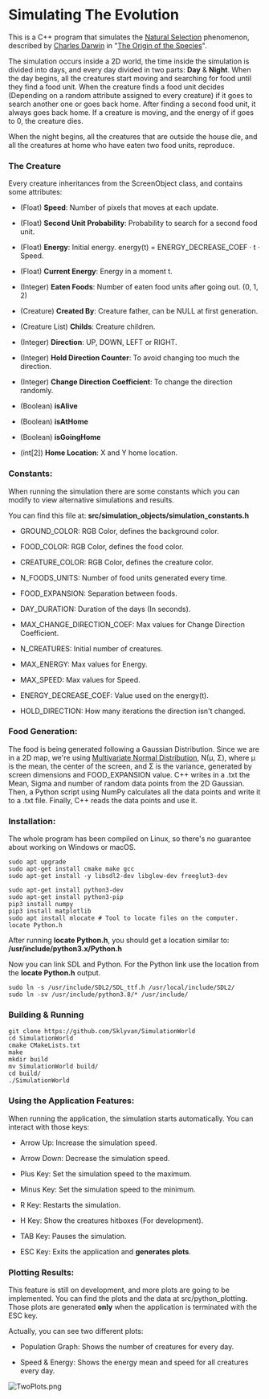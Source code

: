 # Simulating The Evolution

This is a C++ program that simulates the [Natural Selection](https://en.wikipedia.org/wiki/Natural_selection) phenomenon, described by [Charles Darwin](https://en.wikipedia.org/wiki/Charles_Darwin) in "[The Origin of the Species](https://en.wikipedia.org/wiki/On_the_Origin_of_Species)".

The simulation occurs inside a 2D world, the time inside the simulation is divided into days, and every day divided in two parts: **Day** & **Night**.
When the day begins, all the creatures start moving and searching for food until they find a food unit. When the creature finds a food unit decides (Depending on a random attribute assigned to every creature) if it goes to search another one or goes back home. After finding a second food unit, it always goes back home. If a creature is moving, and the energy of if goes to 0, the creature dies.

When the night begins, all the creatures that are outside the house die, and all the creatures at home who have eaten two food units, reproduce.

### The Creature

Every creature inheritances from the ScreenObject class, and contains some attributes:

- (Float) **Speed**: Number of pixels that moves at each update.

- (Float) **Second Unit Probability**: Probability to search for a second food unit.

- (Float) **Energy**: Initial energy. energy(t) = ENERGY_DECREASE_COEF · t · Speed.

- (Float) **Current Energy**: Energy in a moment t.

- (Integer) **Eaten Foods**: Number of eaten food units after going out. (0, 1, 2)

- (Creature) **Created By**: Creature father, can be NULL at first generation.

- (Creature List) **Childs**: Creature children.

- (Integer) **Direction**: UP, DOWN, LEFT or RIGHT.

- (Integer) **Hold Direction Counter**: To avoid changing too much the direction.

- (Integer) **Change Direction Coefficient**: To change the direction randomly.

- (Boolean) **isAlive**

- (Boolean) **isAtHome**

- (Boolean) **isGoingHome**

- (int[2]) **Home Location**: X and Y home location.

### Constants:

When running the simulation there are some constants which you can modify to view alternative simulations and results. 

You can find this file at: **src/simulation_objects/simulation_constants.h**

- GROUND_COLOR: RGB Color, defines the background color.

- FOOD_COLOR: RGB Color, defines the food color.

- CREATURE_COLOR: RGB Color, defines the creature color.

- N_FOODS_UNITS: Number of food units generated every time.

- FOOD_EXPANSION: Separation between foods.

- DAY_DURATION: Duration of the days (In seconds).

- MAX_CHANGE_DIRECTION_COEF: Max values for Change Direction Coefficient.

- N_CREATURES: Initial number of creatures.

- MAX_ENERGY: Max values for Energy.

- MAX_SPEED: Max values for Speed.

- ENERGY_DECREASE_COEF: Value used on the energy(t).

- HOLD_DIRECTION: How many iterations the direction isn't changed.

### Food Generation:

The food is being generated following a Gaussian Distribution. Since we are in a 2D map, we're using [Multivariate Normal Distribution](https://en.wikipedia.org/wiki/Multivariate_normal_distribution), N(μ, Σ), where μ is the mean, the center of the screen, and Σ is the variance, generated by screen dimensions and FOOD_EXPANSION value. C++ writes in a .txt the Mean, Sigma and number of random data points from the 2D Gaussian. Then, a Python script using NumPy calculates all the data points and write it to a .txt file. Finally, C++ reads the data points and use it.

### Installation:

The whole program has been compiled on Linux, so there's no guarantee about working on Windows or macOS.

```shell
sudo apt upgrade
sudo apt-get install cmake make gcc
sudo apt-get install -y libsdl2-dev libglew-dev freeglut3-dev
```

```shell
sudo apt-get install python3-dev
sudo apt-get install python3-pip
pip3 install numpy
pip3 install matplotlib
sudo apt install mlocate # Tool to locate files on the computer.
locate Python.h
```

After running **locate Python.h**, you should get a location similar to: **/usr/include/python3.x/Python.h**

Now you can link SDL and Python. For the Python link use the location from the **locate Python.h** output.

```shell
sudo ln -s /usr/include/SDL2/SDL_ttf.h /usr/local/include/SDL2/
sudo ln -sv /usr/include/python3.8/* /usr/include/
```

### Building & Running
```shell
git clone https://github.com/Sklyvan/SimulationWorld
cd SimulationWorld
cmake CMakeLists.txt
make
mkdir build
mv SimulationWorld build/
cd build/
./SimulationWorld
```

### Using the Application Features:

When running the application, the simulation starts automatically. You can interact with those keys:

- Arrow Up: Increase the simulation speed.

- Arrow Down: Decrease the simulation speed.

- Plus Key: Set the simulation speed to the maximum.

- Minus Key: Set the simulation speed to the minimum.

- R Key: Restarts the simulation.

- H Key: Show the creatures hitboxes (For development).

- TAB Key: Pauses the simulation.

- ESC Key: Exits the application and **generates plots**.

### Plotting Results:

This feature is still on development, and more plots are going to be implemented. You can find the plots and the data at src/python_plotting. Those plots are generated **only** when the application is terminated with the ESC key.

Actually, you can see two different plots:

- Population Graph: Shows the number of creatures for every day.

- Speed & Energy: Shows the energy mean and speed for all creatures every day.

<img src="https://github.com/Sklyvan/SimulationWorld/blob/main/res/TwoPlots.png" title="" alt="TwoPlots.png" data-align="center">
